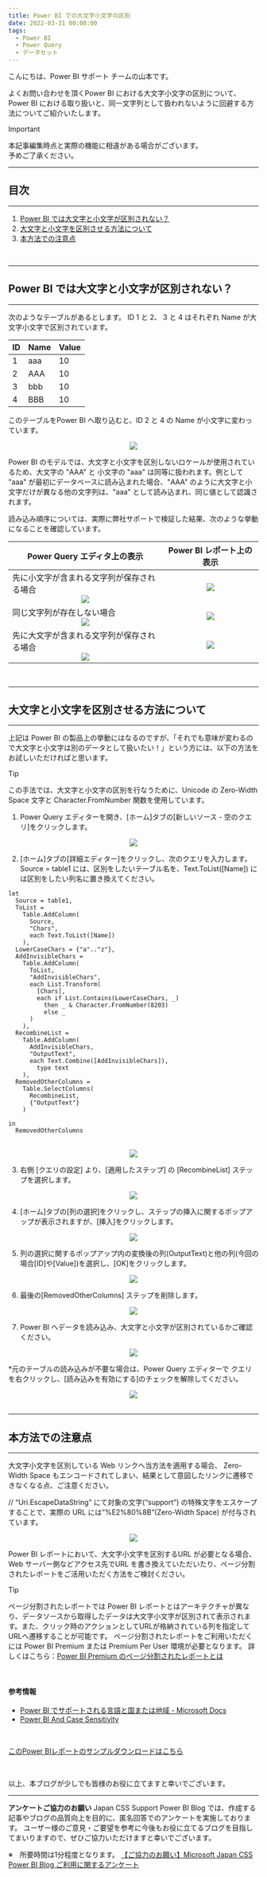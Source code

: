 ```yaml
---
title: Power BI での大文字小文字の区別
date: 2022-03-31 00:00:00 
tags:
  - Power BI
  - Power Query
  - データセット
---
```


こんにちは、Power BI サポート チームの山本です。   

よくお問い合わせを頂くPower BI における大文字小文字の区別について、
Power BI における取り扱いと、同一文字列として扱われないように回避する方法についてご紹介いたします。

<!-- more -->


> [!IMPORTANT]  
> 本記事編集時点と実際の機能に相違がある場合がございます。  
> 予めご了承ください。


---
## 目次
---
1. [Power BI では大文字と小文字が区別されない？](#Power-BI-では大文字と小文字が区別されない？)
2. [大文字と小文字を区別させる方法について](#大文字と小文字を区別させる方法について)
3. [本方法での注意点](#本方法での注意点)
</br>

---
## Power BI では大文字と小文字が区別されない？
---

次のようなテーブルがあるとします。
ID 1 と 2、 3 と 4 はそれぞれ Name が大文字小文字で区別されています。

| ID | Name | Value |
| - | - | - |
| 1 | aaa | 10 |
| 2 | AAA | 10 |
| 3 | bbb | 10 |
| 4 | BBB | 10 |

このテーブルをPower BI へ取り込むと、ID 2 と 4 の Name が小文字に変わっています。

<div align="center">
<img src="1.png">
</div>

Power BI のモデルでは、大文字と小文字を区別しないロケールが使用されているため、大文字の "AAA" と 小文字の "aaa" は同等に扱われます。例として "aaa" が最初にデータベースに読み込まれた場合、"AAA" のように大文字と小文字だけが異なる他の文字列は、"aaa" として読み込まれ、同じ値として認識されます。

読み込み順序については、実際に弊社サポートで検証した結果、次のような挙動になることを確認しています。

| Power Query エディタ上の表示 | Power BI レポート上の表示 |
| - | - |
| 先に小文字が含まれる文字列が保存される場合</br> <div align="center"><img src="2.png"></div> | <div align="center"><img src="2-1.png"> |
| 同じ文字列が存在しない場合</br> <div align="center"><img src="2-2.png"></div> | <div align="center"><img src="2-3.png"> |
| 先に大文字が含まれる文字列が保存される場合</br> <div align="center"><img src="2-4.png"></div> | <div align="center"><img src="2-5.png"> |


</br>

---
## 大文字と小文字を区別させる方法について
---

上記は Power BI の製品上の挙動にはなるのですが、「それでも意味が変わるので大文字と小文字は別のデータとして扱いたい！」という方には、以下の方法をお試しいただければと思います。

> [!TIP]
> この手法では、大文字と小文字の区別を行なうために、Unicode の Zero-Width Space 文字と Character.FromNumber 関数を使用しています。

1. Power Query エディターを開き、[ホーム]タブの[新しいソース - 空のクエリ]をクリックします。

<div align="center">
<img src="11.png">
</div>


2. [ホーム]タブの[詳細エディター]をクリックし、次のクエリを入力します。
Source = table1 には、区別をしたいテーブル名を、Text.ToList([Name]) には区別をしたい列名に置き換えてください。

```
let
  Source = table1,
  ToList = 
    Table.AddColumn(
      Source, 
      "Chars", 
      each Text.ToList([Name])
    ),
  LowerCaseChars = {"a".."z"},
  AddInvisibleChars = 
    Table.AddColumn(
      ToList, 
      "AddInvisibleChars",
      each List.Transform(
        [Chars],
        each if List.Contains(LowerCaseChars, _) 
          then _ & Character.FromNumber(8203) 
          else _
      )
    ),
  RecombineList =
    Table.AddColumn(
      AddInvisibleChars,
      "OutputText",
      each Text.Combine([AddInvisibleChars]),
        type text
    ),
  RemovedOtherColumns =
    Table.SelectColumns(
      RecombineList,
      {"OutputText"}
    )

in 
  RemovedOtherColumns
```
</br>

<div align="center">
<img src="3.png">
</div>

3. 右側 [クエリの設定] より、[適用したステップ] の [RecombineList] ステップを選択します。

<div align="center">
<img src="4.png">
</div>

4. [ホーム]タブの[列の選択]をクリックし、ステップの挿入に関するポップアップが表示されますが、[挿入]をクリックします。

<div align="center">
<img src="5.png">
</div>

5. 列の選択に関するポップアップ内の変換後の列(OutputText)と他の列(今回の場合[ID]や[Value])を選択し、[OK]をクリックします。

<div align="center">
<img src="6.png">
</div>

6. 最後の[RemovedOtherColumns] ステップを削除します。

<div align="center">
<img src="7.png">
</div>

7. Power BI へデータを読み込み、大文字と小文字が区別されているかご確認ください。

<div align="center">
<img src="8.png">
</div>


*元のテーブルの読み込みが不要な場合は、Power Query エディターで クエリを右クリックし、[読み込みを有効にする]のチェックを解除してください。

<div align="center">
<img src="9.png">
</div>


</br>

---
## 本方法での注意点
---

大文字小文字を区別している Web リンクへ当方法を適用する場合、
Zero-Width Space もエンコードされてしまい、結果として意図したリンクに遷移できなくなる点、ご注意ください。

// “Uri.EscapeDataString” にて対象の文字(“support”) の特殊文字をエスケープすることで、実際の URL には”%E2%80%8B”(Zero-Width Space) が付与されています。

<div align="center">
<img src="10.png">
</div>

Power BI レポートにおいて、大文字小文字を区別するURL が必要となる場合、
Web サーバー側などアクセス先でURL を書き換えていただいたり、ページ分割されたレポートをご活用いただく方法をご検討ください。

> [!TIP]
> ページ分割されたレポートでは Power BI レポートとはアーキテクチャが異なり、データソースから取得したデータは大文字小文字が区別されて表示されます。また、クリック時のアクションとしてURLが格納されている列を指定してURLへ遷移することが可能です。
> ページ分割されたレポートをご利用いただくには Power BI Premium または Premium Per User 環境が必要となります。
> 詳しくはこちら：[Power BI Premium のページ分割されたレポートとは](https://learn.microsoft.com/ja-jp/power-bi/paginated-reports/paginated-reports-report-builder-power-bi)


</br>

#### 参考情報
- [Power BI でサポートされる言語と国または地域 - Microsoft Docs](https://learn.microsoft.com/ja-jp/power-bi/fundamentals/supported-languages-countries-regions#choose-the-language-for-the-model-in-power-bi-desktop)
- [Power BI And Case Sensitivity](https://blog.crossjoin.co.uk/2019/10/06/power-bi-and-case-sensitivity/)

</br>

[このPower BIレポートのサンプルダウンロードはこちら](https://github.com/JPBAP-SQLBI/blog/raw/main/articles/powerbi/pbi_model_character_tips/sample_pbix/CaseSensitivitySample.pbix)

</br>


以上、本ブログが少しでも皆様のお役に立てますと幸いでございます。

---

**アンケートご協力のお願い**
Japan CSS Support Power BI Blog では、作成する記事やブログの品質向上を目的に、匿名回答でのアンケートを実施しております。
ユーザー様のご意見・ご要望を参考に今後もお役に立てるブログを目指してまいりますので、ぜひご協力いただけますと幸いでございます。 

※　所要時間は1分程度となります。
[【ご協力のお願い】Microsoft Japan CSS Power BI Blog ご利用に関するアンケート](https://jpbap-sqlbi.github.io/blog/powerbi/pbi_blogsurvey2022/)